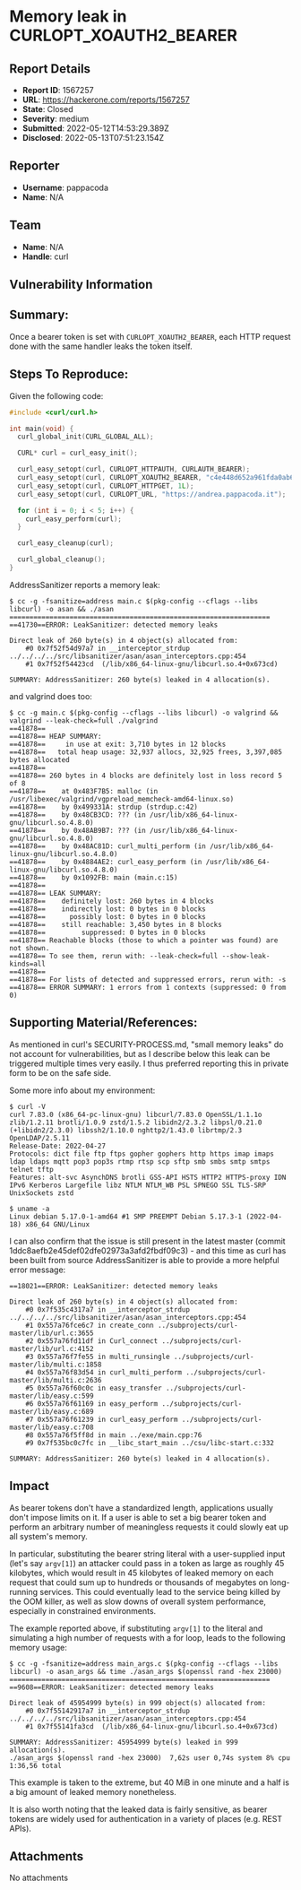 # Memory leak in CURLOPT_XOAUTH2_BEARER

## Report Details
- **Report ID**: 1567257
- **URL**: https://hackerone.com/reports/1567257
- **State**: Closed
- **Severity**: medium
- **Submitted**: 2022-05-12T14:53:29.389Z
- **Disclosed**: 2022-05-13T07:51:23.154Z

## Reporter
- **Username**: pappacoda
- **Name**: N/A

## Team
- **Name**: N/A
- **Handle**: curl

## Vulnerability Information
## Summary:
Once a bearer token is set with `CURLOPT_XOAUTH2_BEARER`, each HTTP request done with the same handler leaks the token itself.

## Steps To Reproduce:

Given the following code:

```c
#include <curl/curl.h>

int main(void) {
  curl_global_init(CURL_GLOBAL_ALL);

  CURL* curl = curl_easy_init();

  curl_easy_setopt(curl, CURLOPT_HTTPAUTH, CURLAUTH_BEARER);
  curl_easy_setopt(curl, CURLOPT_XOAUTH2_BEARER, "c4e448d652a961fda0ab64f882c8c161d5985f805d45d80c9ddca108f8e2fde3");
  curl_easy_setopt(curl, CURLOPT_HTTPGET, 1L);
  curl_easy_setopt(curl, CURLOPT_URL, "https://andrea.pappacoda.it");

  for (int i = 0; i < 5; i++) {
    curl_easy_perform(curl);
  }

  curl_easy_cleanup(curl);

  curl_global_cleanup();
}
```

AddressSanitizer reports a memory leak:

```text
$ cc -g -fsanitize=address main.c $(pkg-config --cflags --libs libcurl) -o asan && ./asan
=================================================================
==41730==ERROR: LeakSanitizer: detected memory leaks

Direct leak of 260 byte(s) in 4 object(s) allocated from:
    #0 0x7f52f54d97a7 in __interceptor_strdup ../../../../src/libsanitizer/asan/asan_interceptors.cpp:454
    #1 0x7f52f54423cd  (/lib/x86_64-linux-gnu/libcurl.so.4+0x673cd)

SUMMARY: AddressSanitizer: 260 byte(s) leaked in 4 allocation(s).
```

and valgrind does too:

```text
$ cc -g main.c $(pkg-config --cflags --libs libcurl) -o valgrind && valgrind --leak-check=full ./valgrind
==41878== 
==41878== HEAP SUMMARY:
==41878==     in use at exit: 3,710 bytes in 12 blocks
==41878==   total heap usage: 32,937 allocs, 32,925 frees, 3,397,085 bytes allocated
==41878== 
==41878== 260 bytes in 4 blocks are definitely lost in loss record 5 of 8
==41878==    at 0x483F7B5: malloc (in /usr/libexec/valgrind/vgpreload_memcheck-amd64-linux.so)
==41878==    by 0x499331A: strdup (strdup.c:42)
==41878==    by 0x48CB3CD: ??? (in /usr/lib/x86_64-linux-gnu/libcurl.so.4.8.0)
==41878==    by 0x48AB9B7: ??? (in /usr/lib/x86_64-linux-gnu/libcurl.so.4.8.0)
==41878==    by 0x48AC81D: curl_multi_perform (in /usr/lib/x86_64-linux-gnu/libcurl.so.4.8.0)
==41878==    by 0x4884AE2: curl_easy_perform (in /usr/lib/x86_64-linux-gnu/libcurl.so.4.8.0)
==41878==    by 0x1092FB: main (main.c:15)
==41878== 
==41878== LEAK SUMMARY:
==41878==    definitely lost: 260 bytes in 4 blocks
==41878==    indirectly lost: 0 bytes in 0 blocks
==41878==      possibly lost: 0 bytes in 0 blocks
==41878==    still reachable: 3,450 bytes in 8 blocks
==41878==         suppressed: 0 bytes in 0 blocks
==41878== Reachable blocks (those to which a pointer was found) are not shown.
==41878== To see them, rerun with: --leak-check=full --show-leak-kinds=all
==41878== 
==41878== For lists of detected and suppressed errors, rerun with: -s
==41878== ERROR SUMMARY: 1 errors from 1 contexts (suppressed: 0 from 0)
```


## Supporting Material/References:

As mentioned in curl's SECURITY-PROCESS.md, "small memory leaks" do not account for vulnerabilities, but as I describe below this leak can be triggered multiple times very easily. I thus preferred reporting this in private form to be on the safe side.

Some more info about my environment:

```text
$ curl -V
curl 7.83.0 (x86_64-pc-linux-gnu) libcurl/7.83.0 OpenSSL/1.1.1o zlib/1.2.11 brotli/1.0.9 zstd/1.5.2 libidn2/2.3.2 libpsl/0.21.0 (+libidn2/2.3.0) libssh2/1.10.0 nghttp2/1.43.0 librtmp/2.3 OpenLDAP/2.5.11
Release-Date: 2022-04-27
Protocols: dict file ftp ftps gopher gophers http https imap imaps ldap ldaps mqtt pop3 pop3s rtmp rtsp scp sftp smb smbs smtp smtps telnet tftp 
Features: alt-svc AsynchDNS brotli GSS-API HSTS HTTP2 HTTPS-proxy IDN IPv6 Kerberos Largefile libz NTLM NTLM_WB PSL SPNEGO SSL TLS-SRP UnixSockets zstd

$ uname -a
Linux debian 5.17.0-1-amd64 #1 SMP PREEMPT Debian 5.17.3-1 (2022-04-18) x86_64 GNU/Linux
```

I can also confirm that the issue is still present in the latest master (commit 1ddc8aefb2e45def02dfe02973a3afd2fbdf09c3) - and this time as curl has been built from source AddressSanitizer is able to provide a more helpful error message:

```text
==18021==ERROR: LeakSanitizer: detected memory leaks

Direct leak of 260 byte(s) in 4 object(s) allocated from:
    #0 0x7f535c4317a7 in __interceptor_strdup ../../../../src/libsanitizer/asan/asan_interceptors.cpp:454
    #1 0x557a76fce6c7 in create_conn ../subprojects/curl-master/lib/url.c:3655
    #2 0x557a76fd11df in Curl_connect ../subprojects/curl-master/lib/url.c:4152
    #3 0x557a76f7fe55 in multi_runsingle ../subprojects/curl-master/lib/multi.c:1858
    #4 0x557a76f83d54 in curl_multi_perform ../subprojects/curl-master/lib/multi.c:2636
    #5 0x557a76f60c0c in easy_transfer ../subprojects/curl-master/lib/easy.c:599
    #6 0x557a76f61169 in easy_perform ../subprojects/curl-master/lib/easy.c:689
    #7 0x557a76f61239 in curl_easy_perform ../subprojects/curl-master/lib/easy.c:708
    #8 0x557a76f5ff8d in main ../exe/main.cpp:76
    #9 0x7f535bc0c7fc in __libc_start_main ../csu/libc-start.c:332

SUMMARY: AddressSanitizer: 260 byte(s) leaked in 4 allocation(s).
```

## Impact

As bearer tokens don't have a standardized length, applications usually don't impose limits on it. If a user is able to set a big bearer token and perform an arbitrary number of meaningless requests it could slowly eat up all system's memory.

In particular, substituting the bearer string literal with a user-supplied input (let's say `argv[1]`) an attacker could pass in a token as large as roughly 45 kilobytes, which would result in 45 kilobytes of leaked memory on each request that could sum up to hundreds or thousands of megabytes on long-running services. This could eventually lead to the service being killed by the OOM killer, as well as slow downs of overall system performance, especially in constrained environments.

The example reported above, if substituting `argv[1]` to the literal and simulating a high number of requests with a for loop, leads to the following memory usage:

```text
$ cc -g -fsanitize=address main_args.c $(pkg-config --cflags --libs libcurl) -o asan_args && time ./asan_args $(openssl rand -hex 23000)
=================================================================
==9608==ERROR: LeakSanitizer: detected memory leaks

Direct leak of 45954999 byte(s) in 999 object(s) allocated from:
    #0 0x7f55142917a7 in __interceptor_strdup ../../../../src/libsanitizer/asan/asan_interceptors.cpp:454
    #1 0x7f55141fa3cd  (/lib/x86_64-linux-gnu/libcurl.so.4+0x673cd)

SUMMARY: AddressSanitizer: 45954999 byte(s) leaked in 999 allocation(s).
./asan_args $(openssl rand -hex 23000)  7,62s user 0,74s system 8% cpu 1:36,56 total
```

This example is taken to the extreme, but 40 MiB in one minute and a half is a big amount of leaked memory nonetheless.

It is also worth noting that the leaked data is fairly sensitive, as bearer tokens are widely used for authentication in a variety of places (e.g. REST APIs).

## Attachments
No attachments
